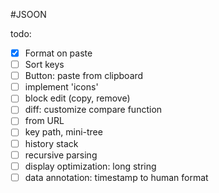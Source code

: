 #JSOON

todo:

- [x] Format on paste
- [ ] Sort keys
- [ ] Button: paste from clipboard
- [ ] implement 'icons'
- [ ] block edit (copy, remove)
- [ ] diff: customize compare function
- [ ] from URL
- [ ] key path, mini-tree
- [ ] history stack
- [ ] recursive parsing
- [ ] display optimization: long string
- [ ] data annotation: timestamp to human format